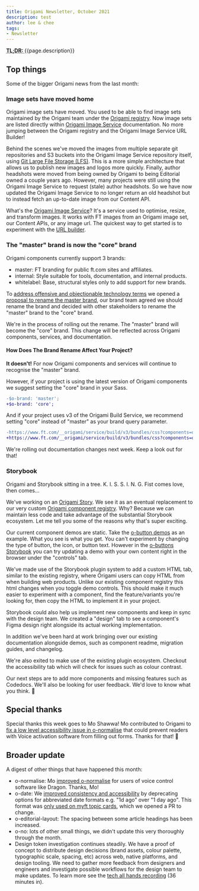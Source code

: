 ```yaml
---
title: Origami Newsletter, October 2021
description: test
author: lee & chee
tags:
- Newsletter
---
```


<abbr title="Too long; didn't read">
<strong>
TL;DR:
</strong>
</abbr> {{page.description}}

## Top things

Some of the bigger Origami news from the last month:

### Image sets have moved home

Origami image sets have moved. You used to be able to find image sets maintained by the Origami team under the [Origami registry](https://registry.origami.ft.com/components). Now image sets are listed directly within [Origami Image Service](https://www.ft.com/__origami/service/image/v2/docs/image-sets) documentation. No more jumping between the Origami registry and the Origami Image Service URL Builder!

Behind the scenes we've moved the images from multiple separate git repositories and S3 buckets into the Origami Image Service repository itself, using [Git Large File Storage (LFS)](https://git-lfs.github.com/). This is a more simple architecture that allows us to publish new images and logos more quickly. Finally, author headshots were moved from being owned by Origami to being Editorial owned a couple years ago. However, many projects were still using the Origami Image Service to request (stale) author headshots. So we have now updated the Origami Image Service to no longer return an old headshot but to instead fetch an up-to-date image from our Content API.

What's the [Origami Image Service](https://www.ft.com/__origami/service/image/v2/)? It's a service used to optimise, resize, and transform images. It works with FT images from an Origami image set, our Content APIs, or any image url. The quickest way to get started is to experiment with the [URL builder](https://www.ft.com/__origami/service/image/v2/docs/url-builder).

### The "master" brand is now the "core" brand

Origami components currently support 3 brands:

- master: FT branding for public ft.com sites and affiliates.
- internal: Style suitable for tools, documentation, and internal products.
- whitelabel: Base, structural styles only to add support for new brands.

To [address offensive and objectionable technology terms](https://docs.google.com/document/d/1v6z7_NkLFeYAFotTYB8C1OguO5iMHHLpAOv_yG5EKHI/edit#heading=h.tzfu5ukd61s) we opened a [proposal to rename the master brand](https://github.com/Financial-Times/origami/issues/243), our brand team agreed we should rename the brand and decided with other stakeholders to rename the "master" brand to the "core" brand.

We're in the process of rolling out the rename. The "master" brand will become the "core" brand. This change will be reflected across Origami components, services, and documentation.

#### How Does The Brand Rename Affect Your Project?

**It doesn't!** For now Origami components and services will continue to recognise the "master" brand.

However, if your project is using the latest version of Origami components we suggest setting the "core" brand in your Sass.

```diff
-$o-brand: 'master';
+$o-brand: 'core';
```

And if your project uses v3 of the Origami Build Service, we recommend setting "core" instead of "master" as your brand query parameter.

```diff
-https://www.ft.com/__origami/service/build/v3/bundles/css?components=o-layout@^5.0.6&brand=master
+https://www.ft.com/__origami/service/build/v3/bundles/css?components=o-layout@^5.0.6&brand=core
```

We're rolling out documentation changes next week. Keep a look out for that!

### Storybook

Origami and Storybook sitting in a tree. K. I. S. S. I. N. G. Fist comes love, then comes...

We've working on an [Origami Story](https://origami.ft.com/storybook/). We see it as an eventual replacement to our very custom [Origami component registry](https://registry.origami.ft.com/components?active=true&maintained=true). Why? Because we can maintain less code and take advantage of the substantial Storybook ecosystem. Let me tell you some of the reasons why that's super exciting.

Our current component demos are static. Take the [o-button demos](https://registry.origami.ft.com/components/o-buttons@7.0.1) as an example. What you see is what you get. You can't experiment by changing the type of button, the icon, or button text. However in the [o-buttons Storybook](https://origami.ft.com/storybook/?path=/story/button--big) you can try updating a demo with your own content right in the browser under the "controls" tab.
<img alt="" src="/assets/images/2021-11-05-newsletter/story-controls.png" />

We've made use of the Storybook plugin system to add a custom HTML tab, similar to the existing registry, where Origami users can copy HTML from when building web products. Unlike our existing component registry this html changes when you toggle demo controls. This should make it much easier to experiment with a component, find the feature/variants you're looking for, then copy the HTML to implement it in your project.
<img alt="" src="/assets/images/2021-11-05-newsletter/story-html.png" />

Storybook could also help us implement new components and keep in sync with the design team. We created a "design" tab to see a component's Figma design right alongside its actual working implementation.
<img alt="" src="/assets/images/2021-11-05-newsletter/story-design.png" />

In addition we've been hard at work bringing over our existing documentation alongside demos, such as component readme, migration guides, and changelog.
<img alt="" src="/assets/images/2021-11-05-newsletter/story-migration.png" />

We're also exited to make use of the existing plugin ecosystem. Checkout the accessibility tab which will check for issues such as colour contrast.
<img alt="" src="/assets/images/2021-11-05-newsletter/story-accessibility.png" />

Our next steps are to add more components and missing features such as Codedocs. We'll also be looking for user feedback. We'd love to know what you think. 🙂

## Special thanks

Special thanks this week goes to Mo Shawwa! Mo contributed to Origami to [fix a low level accessibility issue in o-normalise](https://github.com/Financial-Times/origami/pull/346) that could prevent readers with Voice activation software from filling out forms. Thanks for that! 💛

## Broader update

A digest of other things that have happened this month:

- o-normalise: Mo [improved o-normalise](https://github.com/Financial-Times/origami/pull/346) for users of voice control software like Dragon. Thanks, Mo!
- o-date: We [improved consistency and accessibility](https://github.com/Financial-Times/origami/issues/203) by deprecating options for abbreviated date formats e.g. "1d ago" over "1 day ago". This format was [only used on myft topic cards](https://github.com/Financial-Times/origami/issues/203), which we opened a PR to change.
- o-editorial-layout: The spacing between some article headings has been increased.
- o-no: lots of other small things, we didn't update this very thoroughly through the month.
- Design token investigation continues steadily. We have a proof of concept to distribute design decisions (brand assets, colour palette, typographic scale, spacing, etc) across web, native platforms, and design tooling. We need to gather more feedback from designers and engineers and investigate possible workflows for the design team to make updates. To learn more see the [tech all hands recording](https://drive.google.com/file/d/12NykJZZy8VgvB4lEbwacjqXsZowI7QhM/view) (36 minutes in).
